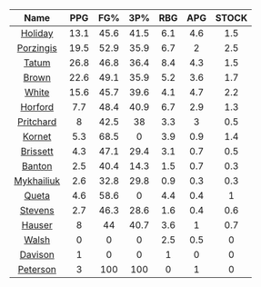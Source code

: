 |                                     Name                                     |  PPG  |  FG%  |  3P%  |  RBG  |  APG  |  STOCK  |
|:----------------------------------------------------------------------------:|:-----:|:-----:|:-----:|:-----:|:-----:|:-------:|
|      [Holiday](https://www.espn.com/nba/player/_/id/3995/jrue-holiday)       | 13.1  | 45.6  | 41.5  |  6.1  |  4.6  |   1.5   |
| [Porzingis](https://www.espn.com/nba/player/_/id/3102531/kristaps-porzingis) | 19.5  | 52.9  | 35.9  |  6.7  |   2   |   2.5   |
|      [Tatum](https://www.espn.com/nba/player/_/id/4065648/jayson-tatum)      | 26.8  | 46.8  | 36.4  |  8.4  |  4.3  |   1.5   |
|      [Brown](https://www.espn.com/nba/player/_/id/3917376/jaylen-brown)      | 22.6  | 49.1  | 35.9  |  5.2  |  3.6  |   1.7   |
|     [White](https://www.espn.com/nba/player/_/id/3078576/derrick-white)      | 15.6  | 45.7  | 39.6  |  4.1  |  4.7  |   2.2   |
|       [Horford](https://www.espn.com/nba/player/_/id/3213/al-horford)        |  7.7  | 48.4  | 40.9  |  6.7  |  2.9  |   1.3   |
|  [Pritchard](https://www.espn.com/nba/player/_/id/4066354/payton-pritchard)  |   8   | 42.5  |  38   |  3.3  |   3   |   0.5   |
|      [Kornet](https://www.espn.com/nba/player/_/id/3064560/luke-kornet)      |  5.3  | 68.5  |   0   |  3.9  |  0.9  |   1.4   |
|   [Brissett](https://www.espn.com/nba/player/_/id/4278031/oshae-brissett)    |  4.3  | 47.1  | 29.4  |  3.1  |  0.7  |   0.5   |
|     [Banton](https://www.espn.com/nba/player/_/id/4397885/dalano-banton)     |  2.5  | 40.4  | 14.3  |  1.5  |  0.7  |   0.3   |
|  [Mykhailiuk](https://www.espn.com/nba/player/_/id/3133602/svi-mykhailiuk)   |  2.6  | 32.8  | 29.8  |  0.9  |  0.3  |   0.3   |
|     [Queta](https://www.espn.com/nba/player/_/id/4397424/neemias-queta)      |  4.6  | 58.6  |   0   |  4.4  |  0.4  |    1    |
|    [Stevens](https://www.espn.com/nba/player/_/id/4066405/lamar-stevens)     |  2.7  | 46.3  | 28.6  |  1.6  |  0.4  |   0.6   |
|      [Hauser](https://www.espn.com/nba/player/_/id/4065804/sam-hauser)       |   8   |  44   | 40.7  |  3.6  |   1   |   0.7   |
|      [Walsh](https://www.espn.com/nba/player/_/id/4683689/jordan-walsh)      |   0   |   0   |   0   |  2.5  |  0.5  |    0    |
|      [Davison](https://www.espn.com/nba/player/_/id/4576085/jd-davison)      |   1   |   0   |   0   |   1   |   0   |    0    |
|    [Peterson](https://www.espn.com/nba/player/_/id/4397689/drew-peterson)    |   3   |  100  |  100  |   0   |   1   |    0    |
